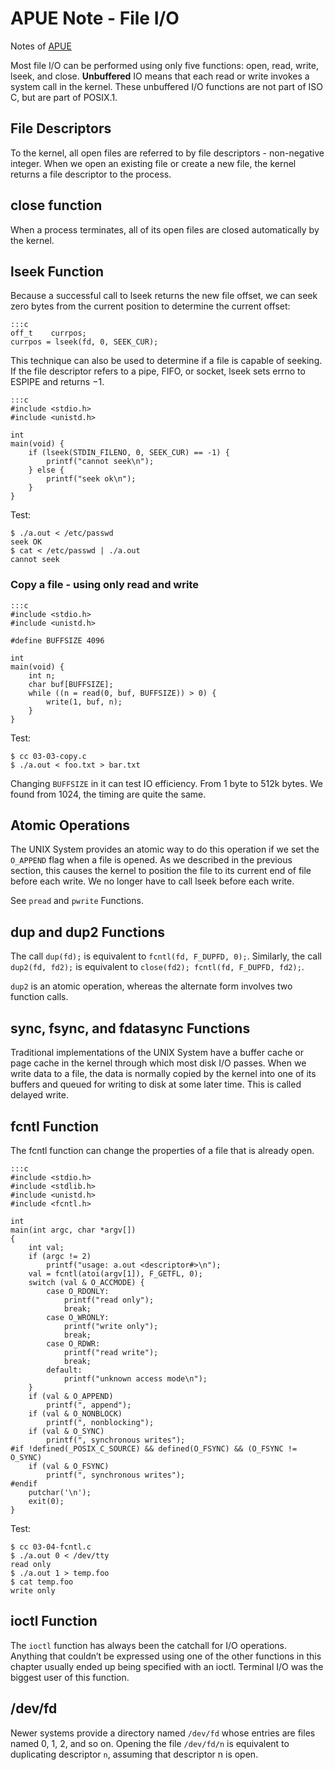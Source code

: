 APUE Note - File I/O
====================

Notes of [APUE](https://www.amazon.com/Advanced-Programming-UNIX-Environment-3rd/dp/0321637739)

Most file I/O can be performed using only five functions: open, read, write,
lseek, and close. **Unbuffered** IO means that each read or write invokes a
system call in the kernel. These unbuffered I/O functions are not part of
ISO C, but are part of POSIX.1.

## File Descriptors

To the kernel, all open files are referred to by file
descriptors - non-negative integer. When we open an existing file or
create a new file, the kernel returns a file descriptor to the process.

## close function

When a process terminates, all of its open files are closed automatically
by the kernel.

## lseek Function

Because a successful call to lseek returns the new file offset, we can
seek zero bytes from the current position to determine the current offset:

    :::c
    off_t    currpos;
    currpos = lseek(fd, 0, SEEK_CUR);

This technique can also be used to determine if a file is capable of seeking.
If the file descriptor refers to a pipe, FIFO, or socket, lseek sets errno
to ESPIPE and returns −1.

    :::c
    #include <stdio.h>
    #include <unistd.h>

    int
    main(void) {
        if (lseek(STDIN_FILENO, 0, SEEK_CUR) == -1) {
            printf("cannot seek\n");
        } else {
            printf("seek ok\n");
        }
    }

Test:

    $ ./a.out < /etc/passwd
    seek OK
    $ cat < /etc/passwd | ./a.out
    cannot seek

### Copy a file - using only read and write

    :::c
    #include <stdio.h>
    #include <unistd.h>

    #define BUFFSIZE 4096

    int
    main(void) {
        int n;
        char buf[BUFFSIZE];
        while ((n = read(0, buf, BUFFSIZE)) > 0) {
            write(1, buf, n);
        }
    }

Test:

    $ cc 03-03-copy.c
    $ ./a.out < foo.txt > bar.txt

Changing `BUFFSIZE` in it can test IO efficiency. From 1 byte to 512k bytes.
We found from 1024, the timing are quite the same.


## Atomic Operations

The UNIX System provides an atomic way to do this operation if we set
the `O_APPEND` flag when a file is opened. As we described in the previous
section, this causes the kernel to position the file to its current end of
file before each write. We no longer have to call lseek before each write.

See `pread` and `pwrite` Functions.


## dup and dup2 Functions

The call `dup(fd);` is equivalent to `fcntl(fd, F_DUPFD, 0);`. Similarly,
the call `dup2(fd, fd2);` is equivalent to
`close(fd2); fcntl(fd, F_DUPFD, fd2);`.

`dup2` is an atomic operation, whereas the alternate form involves two
function calls.

## sync, fsync, and fdatasync Functions

Traditional implementations of the UNIX System have a buffer cache or
page cache in the kernel through which most disk I/O passes. When we write
data to a file, the data is normally copied by the kernel into one of its
buffers and queued for writing to disk at some later time. This is called
delayed write.

## fcntl Function

The fcntl function can change the properties of a file that is already open.

    :::c
    #include <stdio.h>
    #include <stdlib.h>
    #include <unistd.h>
    #include <fcntl.h>

    int
    main(int argc, char *argv[])
    {
        int val;
        if (argc != 2)
            printf("usage: a.out <descriptor#>\n");
        val = fcntl(atoi(argv[1]), F_GETFL, 0);
        switch (val & O_ACCMODE) {
            case O_RDONLY:
                printf("read only");
                break;
            case O_WRONLY:
                printf("write only");
                break;
            case O_RDWR:
                printf("read write");
                break;
            default:
                printf("unknown access mode\n");
        }
        if (val & O_APPEND)
            printf(", append");
        if (val & O_NONBLOCK)
            printf(", nonblocking");
        if (val & O_SYNC)
            printf(", synchronous writes");
    #if !defined(_POSIX_C_SOURCE) && defined(O_FSYNC) && (O_FSYNC != O_SYNC)
        if (val & O_FSYNC)
            printf(", synchronous writes");
    #endif
        putchar('\n');
        exit(0);
    }

Test:

    $ cc 03-04-fcntl.c
    $ ./a.out 0 < /dev/tty
    read only
    $ ./a.out 1 > temp.foo
    $ cat temp.foo
    write only


## ioctl Function

The `ioctl` function has always been the catchall for I/O operations. Anything
that couldn’t be expressed using one of the other functions in this chapter
usually ended up being specified with an ioctl. Terminal I/O was the biggest
user of this function.

## /dev/fd

Newer systems provide a directory named `/dev/fd` whose entries are files
named 0, 1, 2, and so on. Opening the file `/dev/fd/n` is equivalent to
duplicating descriptor `n`, assuming that descriptor n is open.
